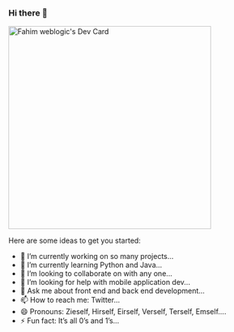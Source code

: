 ### Hi there 👋
<a href="https://app.daily.dev/FahimWeblogicAndCyberTechnologies"><img src="https://api.daily.dev/devcards/36532b433adf497b88c010bdfaadd60b.png?r=jbd" width="400" alt="Fahim weblogic's Dev Card"/></a>

Here are some ideas to get you started:

- 🔭 I’m currently working on so many projects...
- 🌱 I’m currently learning Python and Java...
- 👯 I’m looking to collaborate on with any one...
- 🤔 I’m looking for help with mobile application dev...
- 💬 Ask me about front end and back end development...
- 📫 How to reach me: Twitter...
- 😄 Pronouns: Zieself, Hirself, Eirself, Verself, Terself, Emself....
- ⚡ Fun fact: It’s all 0’s and 1’s...

